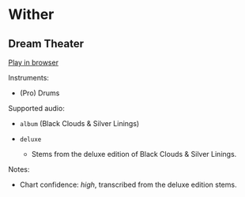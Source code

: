 # Wither

## Dream Theater


[Play in browser](http://pages.cs.wisc.edu/~tolly/customs/?title=wither&artist=dream-theater)

Instruments:

  * (Pro) Drums

Supported audio:

  * `album` (Black Clouds & Silver Linings)

  * `deluxe`

    * Stems from the deluxe edition of Black Clouds & Silver Linings.

Notes:

  * Chart confidence: *high*, transcribed from the deluxe edition stems.

